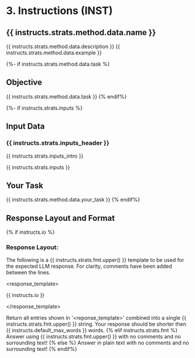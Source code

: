# 3. Instructions (INST)

## {{ instructs.strats.method.data.name }}
{{ instructs.strats.method.data.description }}
{{ instructs.strats.method.data.example }}

{%- if instructs.strats.method.data.task %}
## Objective
{{ instructs.strats.method.data.task }}
{% endif%}

{%- if instructs.strats.inputs %}
## Input Data
### {{ instructs.strats.inputs_header }}
{{ instructs.strats.inputs_intro }}

<sample>
{{ instructs.strats.inputs }}
</sample>

## Your Task
{{ instructs.strats.method.data.your_task }}
{% endif%}

## Response Layout and Format
{% if instructs.io %}
### Response Layout:
The following is a {{ instructs.strats.fmt.upper() }} template to be used for the expected LLM response. For clarity, comments have been added between the lines. 

<response_template>

{{ instructs.io }}

</response_template>

Return all entries shown in '<reponse_template>' combined into a single {{ instructs.strats.fmt.upper() }} string. Your response should be shorter then {{ instructs.default_max_words }} words.
{% elif instructs.strats.fmt %}
Answer using {{ instructs.strats.fmt.upper() }} with no comments and no surrounding text!
{% else %}
Answer in plain text with no comments and no surrounding text!
{% endif%}
